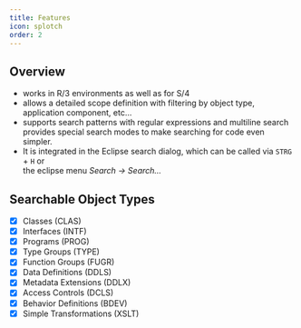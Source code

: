 ```yaml
---
title: Features
icon: splotch
order: 2
---
```


## Overview

- works in R/3 environments as well as for S/4
- allows a detailed scope definition with filtering by object type, application
  component, etc...
- supports search patterns with regular expressions and multiline search
  provides special search modes to make searching for code even simpler.
- It is integrated in the Eclipse search dialog, which can be called via `STRG` + `H` or  
  the eclipse menu *Search → Search...*

## Searchable Object Types

- [X] Classes (CLAS)
- [X] Interfaces (INTF)
- [X] Programs (PROG)
- [X] Type Groups (TYPE)
- [X] Function Groups (FUGR)
- [X] Data Definitions (DDLS)
- [X] Metadata Extensions (DDLX)
- [X] Access Controls (DCLS)
- [X] Behavior Definitions (BDEV)
- [X] Simple Transformations (XSLT)
